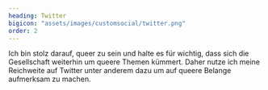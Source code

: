 ```yaml
---
heading: Twitter
bigicon: "assets/images/customsocial/twitter.png"
order: 2
---
```

Ich bin stolz darauf, queer zu sein und halte es für wichtig, dass sich die Gesellschaft weiterhin um queere Themen kümmert. 
Daher nutze ich meine Reichweite auf Twitter unter anderem dazu um auf queere Belange aufmerksam zu machen.